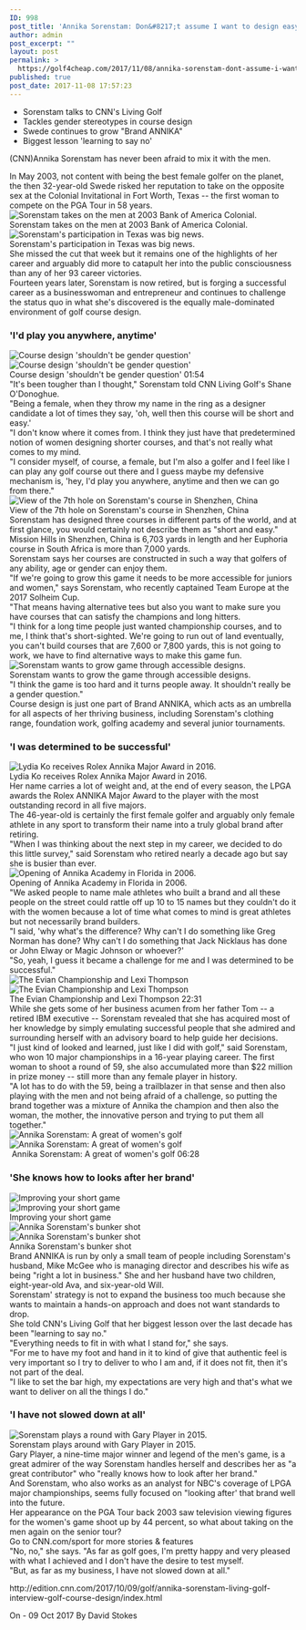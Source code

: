 ```yaml
---
ID: 998
post_title: 'Annika Sorenstam: Don&#8217;t assume I want to design easy courses because I&#8217;m a woman'
author: admin
post_excerpt: ""
layout: post
permalink: >
  https://golf4cheap.com/2017/11/08/annika-sorenstam-dont-assume-i-want-to-design-easy-courses-because-im-a-woman-cnn/
published: true
post_date: 2017-11-08 17:57:23
---
```

<div>
<div>
<div>
<div>
<ul>
 	<li>Sorenstam talks to CNN's Living Golf</li>
 	<li>Tackles gender stereotypes in course design</li>
 	<li>Swede continues to grow "Brand ANNIKA"</li>
 	<li>Biggest lesson 'learning to say no'</li>
</ul>
</div>
</div>
</div>
<div>

(CNN)Annika Sorenstam has never been afraid to mix it with the men.

</div>
<div>In May 2003, not content with being the best female golfer on the planet, the then 32-year-old Swede risked her reputation to take on the opposite sex at the Colonial Invitational in Fort Worth, Texas -- the first woman to compete on the PGA Tour in 58 years.</div>
<div></div>
<div>
<div>
<div>

<img src="image/gif;base64,R0lGODlhEAAJAJEAAAAAAP///////wAAACH5BAEAAAIALAAAAAAQAAkAAAIKlI+py+0Po5yUFQA7" alt="Sorenstam takes on the men at 2003 Bank of America Colonial." />
<div></div>
<div>
<div>Sorenstam takes on the men at 2003 Bank of America Colonial.</div>
</div>
</div>
</div>
</div>
<div>
<div>
<div>

<img src="image/gif;base64,R0lGODlhEAAJAJEAAAAAAP///////wAAACH5BAEAAAIALAAAAAAQAAkAAAIKlI+py+0Po5yUFQA7" alt="Sorenstam's participation in Texas was big news." />
<div></div>
<div>
<div>Sorenstam's participation in Texas was big news.</div>
</div>
</div>
</div>
</div>
<div>She missed the cut that week but it remains one of the highlights of her career and arguably did more to catapult her into the public consciousness than any of her 93 career victories.</div>
<div>Fourteen years later, Sorenstam is now retired, but is forging a successful career as a businesswoman and entrepreneur and continues to challenge the status quo in what she's discovered is the equally male-dominated environment of golf course design.</div>
<div>
<h3>'I'd play you anywhere, anytime'</h3>
</div>
<div>
<div>

<img src="image/gif;base64,R0lGODlhEAAJAJEAAAAAAP///////wAAACH5BAEAAAIALAAAAAAQAAkAAAIKlI+py+0Po5yUFQA7" alt="Course design 'shouldn't be gender question'" />
<div></div>
</div>
<div></div>
<div>
<div>
<div><img src="http://cdn.cnn.com/cnnnext/dam/assets/171009092448-sorenstam-solheim-captain-large-169.jpg" alt="Course design 'shouldn't be gender question'" /></div>
<div>
<div></div>
<div>Course design 'shouldn't be gender question' 01:54</div>
</div>
</div>
</div>
</div>
<div>
<div>"It's been tougher than I thought," Sorenstam told CNN Living Golf's Shane O'Donoghue.</div>
<div>"Being a female, when they throw my name in the ring as a designer candidate a lot of times they say, 'oh, well then this course will be short and easy.'</div>
<div>"I don't know where it comes from. I think they just have that predetermined notion of women designing shorter courses, and that's not really what comes to my mind.</div>
<div>"I consider myself, of course, a female, but I'm also a golfer and I feel like I can play any golf course out there and I guess maybe my defensive mechanism is, 'hey, I'd play you anywhere, anytime and then we can go from there."</div>
<div>
<div>
<div>

<img src="image/gif;base64,R0lGODlhEAAJAJEAAAAAAP///////wAAACH5BAEAAAIALAAAAAAQAAkAAAIKlI+py+0Po5yUFQA7" alt="View of the 7th hole on Sorenstam's course in Shenzhen, China" />
<div></div>
<div>
<div>View of the 7th hole on Sorenstam's course in Shenzhen, China</div>
</div>
</div>
</div>
</div>
<div>Sorenstam has designed three courses in different parts of the world, and at first glance, you would certainly not describe them as "short and easy." Mission Hills in Shenzhen, China is 6,703 yards in length and her Euphoria course in South Africa is more than 7,000 yards.</div>
<div>Sorenstam says her courses are constructed in such a way that golfers of any ability, age or gender can enjoy them.</div>
<div>"If we're going to grow this game it needs to be more accessible for juniors and women," says Sorenstam, who recently captained Team Europe at the 2017 Solheim Cup.</div>
<div>"That means having alternative tees but also you want to make sure you have courses that can satisfy the champions and long hitters.</div>
<div>"I think for a long time people just wanted championship courses, and to me, I think that's short-sighted. We're going to run out of land eventually, you can't build courses that are 7,600 or 7,800 yards, this is not going to work, we have to find alternative ways to make this game fun.</div>
<div>
<div>
<div>

<img src="image/gif;base64,R0lGODlhEAAJAJEAAAAAAP///////wAAACH5BAEAAAIALAAAAAAQAAkAAAIKlI+py+0Po5yUFQA7" alt="Sorenstam wants to grow game through accessible designs." />
<div></div>
<div>
<div>Sorenstam wants to grow the game through accessible designs.</div>
</div>
</div>
</div>
</div>
<div>"I think the game is too hard and it turns people away. It shouldn't really be a gender question."</div>
<div>Course design is just one part of Brand ANNIKA, which acts as an umbrella for all aspects of her thriving business, including Sorenstam's clothing range, foundation work, golfing academy and several junior tournaments.</div>
<div>
<h3>'I was determined to be successful'</h3>
</div>
<div>
<div>
<div>

<img src="image/gif;base64,R0lGODlhEAAJAJEAAAAAAP///////wAAACH5BAEAAAIALAAAAAAQAAkAAAIKlI+py+0Po5yUFQA7" alt="Lydia Ko receives Rolex Annika Major Award in 2016." />
<div></div>
<div>
<div>Lydia Ko receives Rolex Annika Major Award in 2016.</div>
</div>
</div>
</div>
</div>
<div>Her name carries a lot of weight and, at the end of every season, the LPGA awards the Rolex ANNIKA Major Award to the player with the most outstanding record in all five majors.</div>
<div>The 46-year-old is certainly the first female golfer and arguably only female athlete in any sport to transform their name into a truly global brand after retiring.</div>
<div>"When I was thinking about the next step in my career, we decided to do this little survey," said Sorenstam who retired nearly a decade ago but say she is busier than ever.</div>
<div>
<div>
<div>

<img src="image/gif;base64,R0lGODlhEAAJAJEAAAAAAP///////wAAACH5BAEAAAIALAAAAAAQAAkAAAIKlI+py+0Po5yUFQA7" alt="Opening of Annika Academy in Florida in 2006." />
<div></div>
<div>
<div>Opening of Annika Academy in Florida in 2006.</div>
</div>
</div>
</div>
</div>
<div>"We asked people to name male athletes who built a brand and all these people on the street could rattle off up 10 to 15 names but they couldn't do it with the women because a lot of time what comes to mind is great athletes but not necessarily brand builders.</div>
<div>"I said, 'why what's the difference? Why can't I do something like Greg Norman has done? Why can't I do something that Jack Nicklaus has done or John Elway or Magic Johnson or whoever?'</div>
<div>"So, yeah, I guess it became a challenge for me and I was determined to be successful."</div>
<div>
<div>

<img src="image/gif;base64,R0lGODlhEAAJAJEAAAAAAP///////wAAACH5BAEAAAIALAAAAAAQAAkAAAIKlI+py+0Po5yUFQA7" alt="The Evian Championship and Lexi Thompson" />
<div></div>
</div>
<div></div>
<div>
<div>
<div><img src="http://cdn.cnn.com/cnnnext/dam/assets/170913173702-lexi-thompson-evian-championship-large-169.jpg" alt="The Evian Championship and Lexi Thompson" /></div>
<div>
<div></div>
<div>The Evian Championship and Lexi Thompson 22:31</div>
</div>
</div>
</div>
</div>
<div>While she gets some of her business acumen from her father Tom -- a retired IBM executive -- Sorenstam revealed that she has acquired most of her knowledge by simply emulating successful people that she admired and surrounding herself with an advisory board to help guide her decisions.</div>
<div>"I just kind of looked and learned, just like I did with golf," said Sorenstam, who won 10 major championships in a 16-year playing career. The first woman to shoot a round of 59, she also accumulated more than $22 million in prize money -- still more than any female player in history.</div>
<div>"A lot has to do with the 59, being a trailblazer in that sense and then also playing with the men and not being afraid of a challenge, so putting the brand together was a mixture of Annika the champion and then also the woman, the mother, the innovative person and trying to put them all together."</div>
<div>
<div>

<img src="image/gif;base64,R0lGODlhEAAJAJEAAAAAAP///////wAAACH5BAEAAAIALAAAAAAQAAkAAAIKlI+py+0Po5yUFQA7" alt="Annika Sorenstam: A great of women's golf" />
<div></div>
</div>
<div></div>
<div>
<div>
<div>
<div>
<div><img src="http://cdn.cnn.com/cnnnext/dam/assets/120822031700-sorenstam-c2-large-169.jpg" alt="Annika Sorenstam: A great of women's golf" /></div>
<div>
<div> Annika Sorenstam: A great of women's golf 06:28</div>
</div>
</div>
</div>
</div>
</div>
</div>
<div>
<h3>'She knows how to looks after her brand'</h3>
</div>
<div>
<div></div>
<div>
<div>

<img src="image/gif;base64,R0lGODlhEAAJAJEAAAAAAP///////wAAACH5BAEAAAIALAAAAAAQAAkAAAIKlI+py+0Po5yUFQA7" alt="Improving your short game" />
<div></div>
</div>
<div></div>
<div>
<div>
<div>
<div>
<div><img src="http://cdn.cnn.com/cnnnext/dam/assets/140605161103-spc-living-golf-annika-sorenstam-hot-shots-00031617-story-top.jpg" alt="Improving your short game" /></div>
<div></div>
</div>
</div>
</div>
<div></div>
<div></div>
</div>
<div>Improving your short game</div>
</div>
</div>
<div>
<div></div>
<div>
<div>

<img src="image/gif;base64,R0lGODlhEAAJAJEAAAAAAP///////wAAACH5BAEAAAIALAAAAAAQAAkAAAIKlI+py+0Po5yUFQA7" alt="Annika Sorenstam's bunker shot" />

</div>
<div></div>
<div>
<div>
<div>
<div>
<div><img src="http://cdn.cnn.com/cnnnext/dam/assets/140703154823-spc-living-golf-hotshots-sorenstam-e-00013217-story-top.jpg" alt="Annika Sorenstam's bunker shot" /></div>
<div></div>
</div>
</div>
</div>
</div>
<div>Annika Sorenstam's bunker shot</div>
</div>
</div>
<div>Brand ANNIKA is run by only a small team of people including Sorenstam's husband, Mike McGee who is managing director and describes his wife as being "right a lot in business." She and her husband have two children, eight-year-old Ava, and six-year-old Will.</div>
<div>Sorenstam' strategy is not to expand the business too much because she wants to maintain a hands-on approach and does not want standards to drop.</div>
<div>She told CNN's Living Golf that her biggest lesson over the last decade has been "learning to say no."</div>
<div>"Everything needs to fit in with what I stand for," she says.</div>
<div>"For me to have my foot and hand in it to kind of give that authentic feel is very important so I try to deliver to who I am and, if it does not fit, then it's not part of the deal.</div>
<div>"I like to set the bar high, my expectations are very high and that's what we want to deliver on all the things I do."</div>
<div>
<h3>'I have not slowed down at all'</h3>
</div>
<div>
<div>
<div>

<img src="image/gif;base64,R0lGODlhEAAJAJEAAAAAAP///////wAAACH5BAEAAAIALAAAAAAQAAkAAAIKlI+py+0Po5yUFQA7" alt="Sorenstam plays a round with Gary Player in 2015." />
<div></div>
<div>
<div>Sorenstam plays around with Gary Player in 2015.</div>
</div>
</div>
</div>
</div>
<div>Gary Player, a nine-time major winner and legend of the men's game, is a great admirer of the way Sorenstam handles herself and describes her as "a great contributor" who "really knows how to look after her brand."</div>
<div>And Sorenstam, who also works as an analyst for NBC's coverage of LPGA major championships, seems fully focused on "looking after' that brand well into the future.</div>
<div>Her appearance on the PGA Tour back 2003 saw television viewing figures for the women's game shoot up by 44 percent, so what about taking on the men again on the senior tour?</div>
<div>Go to CNN.com/sport for more stories &amp; features</div>
<div>"No, no," she says. "As far as golf goes, I'm pretty happy and very pleased with what I achieved and I don't have the desire to test myself.</div>
<div>"But, as far as my business, I have not slowed down at all."</div>
</div>
</div>
<p class="curated_content">http://edition.cnn.com/2017/10/09/golf/annika-sorenstam-living-golf-interview-golf-course-design/index.html</p>
<p class="curated_content">On - 09 Oct 2017 By David Stokes</p>